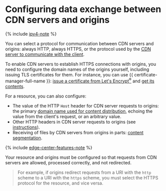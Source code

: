 # Configuring data exchange between CDN servers and origins

{% include [ipv4-note](../../_includes/cdn/ipv4-note.md) %}

You can select a protocol for communication between CDN servers and origins: always HTTP, always HTTPS, or the protocol used by the [CDN server to communicate with the client](clients-to-servers.md).

To enable CDN servers to establish HTTPS connections with origins, you need to configure the domain names of the origins yourself, including issuing TLS certificates for them. For instance, you can use {{ certificate-manager-full-name }}: [issue a certificate from Let's Encrypt<sup>®</sup>](../../certificate-manager/operations/managed/cert-create.md) and [get its contents](../../certificate-manager/operations/managed/cert-get-content.md).

For a resource, you can also configure:

* The value of the HTTP `Host` header for CDN server requests to origins: the primary [domain name used for content distribution](resource.md#hostnames), echoing the value from the client's request, or an arbitrary value.
* Other HTTP headers in CDN server requests to origins (see [instructions](../operations/resources/configure-headers.md)).
* Receiving of files by CDN servers from origins in parts: [content segmentation](slicing.md).

{% include [edge-center-features-note](../../_includes/cdn/edge-center-features-note.md) %}

Your resource and origins must be configured so that requests from CDN servers are allowed, processed correctly, and not redirected.

> For example, if origins redirect requests from a URI with the `http` scheme to a URI with the `https` scheme, you must select the HTTPS protocol for the resource, and vice versa.
